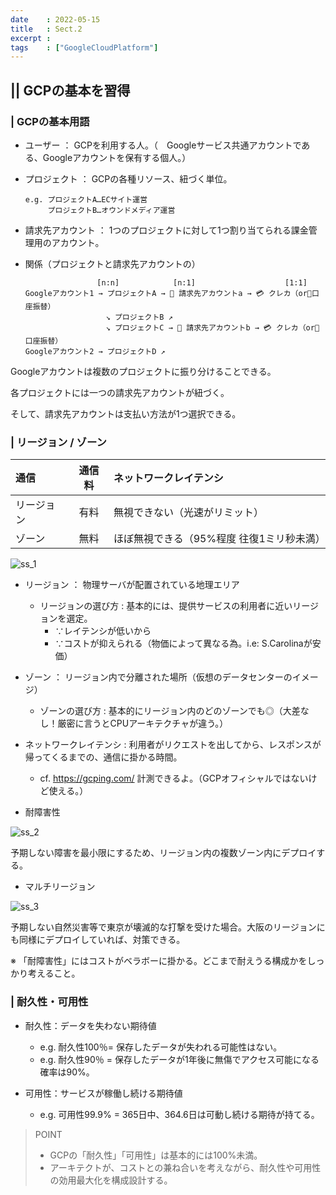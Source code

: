 ```yaml
---
date    : 2022-05-15
title   : Sect.2
excerpt :
tags    : ["GoogleCloudPlatform"]
---
```


## || GCPの基本を習得
### | GCPの基本用語
* ユーザー ： GCPを利用する人。（　Googleサービス共通アカウントである、Googleアカウントを保有する個人。）

* プロジェクト ： GCPの各種リソース、紐づく単位。

      e.g. プロジェクトA…ECサイト運営
           プロジェクトB…オウンドメディア運営


* 請求先アカウント ： 1つのプロジェクトに対して1つ割り当てられる課金管理用のアカウント。

* 関係（プロジェクトと請求先アカウントの）

                      [n:n]            [n:1]                    [1:1]
      Googleアカウント1 → プロジェクトA → 👤 請求先アカウントa → 💳 クレカ（or🏦口座振替）
                        ↘︎ プロジェクトB ↗︎
                        ↘︎ プロジェクトC → 👤 請求先アカウントb → 💳 クレカ（or🏦口座振替）
      Googleアカウント2 → プロジェクトD ↗︎


Googleアカウントは複数のプロジェクトに振り分けることできる。

各プロジェクトには一つの請求先アカウントが紐づく。

そして、請求先アカウントは支払い方法が1つ選択できる。



### | リージョン / ゾーン

|通信|通信料|ネットワークレイテンシ|
|:-|:-:|:-|
|リージョン|有料|無視できない（光速がリミット）|
|ゾーン|無料|ほぼ無視できる（95%程度 往復1ミリ秒未満）|

![ss_1](https://user-images.githubusercontent.com/28585421/168473172-2f91f1e2-e64c-4e17-9534-36f0864b49bd.png)

* リージョン ： 物理サーバが配置されている地理エリア
  - リージョンの選び方 : 基本的には、提供サービスの利用者に近いリージョンを選定。
    - ∵レイテンシが低いから
    - ∵コストが抑えられる（物価によって異なる為。i.e: S.Carolinaが安価）

* ゾーン ： リージョン内で分離された場所（仮想のデータセンターのイメージ）
  -  ゾーンの選び方 : 基本的にリージョン内のどのゾーンでも◎（大差なし！厳密に言うとCPUアーキテクチャが違う。）

* ネットワークレイテンシ : 利用者がリクエストを出してから、レスポンスが帰ってくるまでの、通信に掛かる時間。
  - cf. https://gcping.com/ 計測できるよ。（GCPオフィシャルではないけど使える。）

* 耐障害性

![ss_2](https://user-images.githubusercontent.com/28585421/168473212-a9e741c6-2cda-4028-b5dc-72b589130a0f.png)

予期しない障害を最小限にするため、リージョン内の複数ゾーン内にデプロイする。

* マルチリージョン

![ss_3](https://user-images.githubusercontent.com/28585421/168473224-bc7a0bba-0a28-447a-a8e1-6d561c965f73.png)

予期しない自然災害等で東京が壊滅的な打撃を受けた場合。大阪のリージョンにも同様にデプロイしていれば、対策できる。

※ 「耐障害性」にはコストがベラボーに掛かる。どこまで耐えうる構成かをしっかり考えること。



### | 耐久性・可用性
+ 耐久性：データを失わない期待値
  - e.g. 耐久性100％= 保存したデータが失われる可能性はない。
  - e.g. 耐久性90％ = 保存したデータが1年後に無傷でアクセス可能になる確率は90%。

+ 可用性：サービスが稼働し続ける期待値
  - e.g. 可用性99.9% = 365日中、364.6日は可動し続ける期待が持てる。

> POINT
>
> * GCPの「耐久性」「可用性」は基本的には100%未満。
> * アーキテクトが、コストとの兼ね合いを考えながら、耐久性や可用性の効用最大化を構成設計する。
